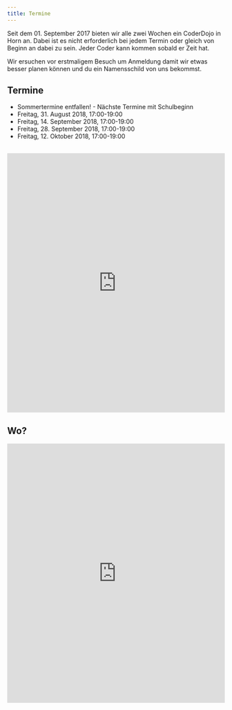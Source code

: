 ```yaml
---
title: Termine
---
```


Seit dem 01. September 2017 bieten wir alle zwei Wochen ein CoderDojo in Horn an. Dabei ist es nicht erforderlich bei jedem Termin oder gleich von Beginn an dabei zu sein. Jeder Coder kann kommen sobald er Zeit hat. 

Wir ersuchen vor erstmaligem Besuch um Anmeldung damit wir etwas besser planen können und du ein Namensschild von uns bekommst.

## Termine

- Sommertermine entfallen! - Nächste Termine mit Schulbeginn
- Freitag, 31. August 2018, 17:00-19:00 
- Freitag, 14. September 2018, 17:00-19:00 
- Freitag, 28. September 2018, 17:00-19:00 
- Freitag, 12. Oktober 2018, 17:00-19:00 
 
<br/>

<iframe src="https://docs.google.com/forms/d/e/1FAIpQLScGTYUX2hnO3oUlj_eHYPQ43gY9oiOI720as24wk84K8GE-Bg/viewform?embedded=true&hl=de" width="100%" height="600" frameborder="0" marginheight="0" marginwidth="0">Loading...</iframe>

## Wo?

<iframe src="https://www.google.at/maps/embed?pb=!1m18!1m12!1m3!1d2635.1057260246703!2d15.65365651624135!3d48.66522072224143!2m3!1f0!2f0!3f0!3m2!1i1024!2i768!4f13.1!3m3!1m2!1s0x4772bcd402882329%3A0x8159ba2bc9c6c423!2sVolkshochschule+Horn!5e0!3m2!1sen!2sat!4v1502741366658" width="100%" height="600" frameborder="0" style="border:0" allowfullscreen></iframe>